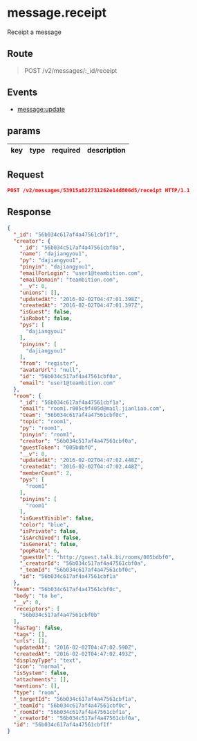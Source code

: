 # message.receipt

Receipt a message

## Route
> POST /v2/messages/:_id/receipt

## Events
* [message:update](../event/message.update.html)

## params
| key            | type               | required | description                                                               |
| -------------- | ------------------ | -------- | ------------------------------------------------------------------------- |

## Request
```json
POST /v2/messages/53915a822731262e14d806d5/receipt HTTP/1.1
```

## Response
```json
{
  "_id": "56b034c617af4a47561cbf1f",
  "creator": {
    "_id": "56b034c517af4a47561cbf0a",
    "name": "dajiangyou1",
    "py": "dajiangyou1",
    "pinyin": "dajiangyou1",
    "emailForLogin": "user1@teambition.com",
    "emailDomain": "teambition.com",
    "__v": 0,
    "unions": [],
    "updatedAt": "2016-02-02T04:47:01.398Z",
    "createdAt": "2016-02-02T04:47:01.397Z",
    "isGuest": false,
    "isRobot": false,
    "pys": [
      "dajiangyou1"
    ],
    "pinyins": [
      "dajiangyou1"
    ],
    "from": "register",
    "avatarUrl": "null",
    "id": "56b034c517af4a47561cbf0a",
    "email": "user1@teambition.com"
  },
  "room": {
    "_id": "56b034c617af4a47561cbf1a",
    "email": "room1.r005c9f405d@mail.jianliao.com",
    "team": "56b034c617af4a47561cbf0c",
    "topic": "room1",
    "py": "room1",
    "pinyin": "room1",
    "creator": "56b034c517af4a47561cbf0a",
    "guestToken": "005bdbf0",
    "__v": 0,
    "updatedAt": "2016-02-02T04:47:02.448Z",
    "createdAt": "2016-02-02T04:47:02.448Z",
    "memberCount": 2,
    "pys": [
      "room1"
    ],
    "pinyins": [
      "room1"
    ],
    "isGuestVisible": false,
    "color": "blue",
    "isPrivate": false,
    "isArchived": false,
    "isGeneral": false,
    "popRate": 6,
    "guestUrl": "http://guest.talk.bi/rooms/005bdbf0",
    "_creatorId": "56b034c517af4a47561cbf0a",
    "_teamId": "56b034c617af4a47561cbf0c",
    "id": "56b034c617af4a47561cbf1a"
  },
  "team": "56b034c617af4a47561cbf0c",
  "body": "to be",
  "__v": 0,
  "receiptors": [
    "56b034c517af4a47561cbf0b"
  ],
  "hasTag": false,
  "tags": [],
  "urls": [],
  "updatedAt": "2016-02-02T04:47:02.590Z",
  "createdAt": "2016-02-02T04:47:02.493Z",
  "displayType": "text",
  "icon": "normal",
  "isSystem": false,
  "attachments": [],
  "mentions": [],
  "type": "room",
  "_targetId": "56b034c617af4a47561cbf1a",
  "_teamId": "56b034c617af4a47561cbf0c",
  "_roomId": "56b034c617af4a47561cbf1a",
  "_creatorId": "56b034c517af4a47561cbf0a",
  "id": "56b034c617af4a47561cbf1f"
}
```
